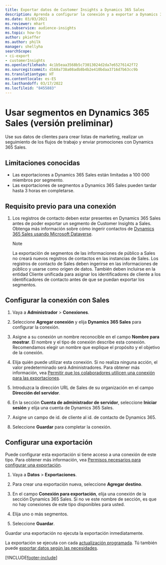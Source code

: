 ```yaml
---
title: Exportar datos de Customer Insights a Dynamics 365 Sales
description: Aprenda a configurar la conexión y a exportar a Dynamics 365 Sales.
ms.date: 03/03/2021
ms.reviewer: mhart
ms.subservice: audience-insights
ms.topic: how-to
author: pkieffer
ms.author: philk
manager: shellyha
searchScope:
- ci-export
- customerInsights
ms.openlocfilehash: 4c1b5eaa3568b5c73013024d2da7e65276142f72
ms.sourcegitcommit: d168a738a08adb8b4b2e410bdaa3716d7b63cc9b
ms.translationtype: HT
ms.contentlocale: es-ES
ms.lasthandoff: 03/17/2022
ms.locfileid: "8455883"
---
```

# <a name="use-segments-in-dynamics-365-sales-preview"></a>Usar segmentos en Dynamics 365 Sales (versión preliminar)



Use sus datos de clientes para crear listas de marketing, realizar un seguimiento de los flujos de trabajo y enviar promociones con Dynamics 365 Sales.

## <a name="known-limitations"></a>Limitaciones conocidas

- Las exportaciones a Dynamics 365 Sales están limitadas a 100 000 miembros por segmento.
- Las exportaciones de segmentos a Dynamics 365 Sales pueden tardar hasta 3 horas en completarse. 

## <a name="prerequisite-for-connection"></a>Requisito previo para una conexión

1. Los registros de contacto deben estar presentes en Dynamics 365 Sales antes de poder exportar un segmento de Customer Insights a Sales. Obtenga más información sobre cómo ingerir contactos de [Dynamics 365 Sales usando Microsoft Dataverse](connect-dataverse-managed-lake.md).

   > [!NOTE]
   > La exportación de segmentos de las informaciones de público a Sales no creará nuevos registros de contactos en las instancias de Sales. Los registros de contacto de Sales deben ingerirse en las informaciones de público y usarse como origen de datos. También deben incluirse en la entidad Cliente unificada para asignar los identificadores de cliente a los identificadores de contacto antes de que se puedan exportar los segmentos.

## <a name="set-up-the-connection-to-sales"></a>Configurar la conexión con Sales

1. Vaya a **Administrador** > **Conexiones**.

1. Seleccione **Agregar conexión** y elija **Dynamics 365 Sales** para configurar la conexión.

1. Asigne a su conexión un nombre reconocible en el campo **Nombre para mostrar**. El nombre y el tipo de conexión describe esta conexión. Recomendamos elegir un nombre que explique el propósito y el objetivo de la conexión.

1. Elija quién puede utilizar esta conexión. Si no realiza ninguna acción, el valor predeterminado será Administradores. Para obtener más información, vea [Permitir que los colaboradores utilicen una conexión para las exportaciones](connections.md#allow-contributors-to-use-a-connection-for-exports).

1. Introduzca la dirección URL de Sales de su organización en el campo **Dirección del servidor**.

1. En la sección **Cuenta de administrador de servidor**, seleccione **Iniciar sesión** y elija una cuenta de Dynamics 365 Sales.

1. Asigne un campo de id. de cliente al id. de contacto de Dynamics 365.

1. Seleccione **Guardar** para completar la conexión. 

## <a name="configure-an-export"></a>Configurar una exportación

Puede configurar esta exportación si tiene acceso a una conexión de este tipo. Para obtener más información, vea [Permisos necesarios para configurar una exportación](export-destinations.md#set-up-a-new-export).

1. Vaya a **Datos** > **Exportaciones**.

1. Para crear una exportación nueva, seleccione **Agregar destino**.

1. En el campo **Conexión para exportación**, elija una conexión de la sección Dynamics 365 Sales. Si no ve este nombre de sección, es que no hay conexiones de este tipo disponibles para usted.

1. Elija uno o más segmentos.

1. Seleccione **Guardar**.

Guardar una exportación no ejecuta la exportación inmediatamente.

La exportación se ejecuta con cada [actualización programada](system.md#schedule-tab). Tú también puede [exportar datos según las necesidades](export-destinations.md#run-exports-on-demand). 

[!INCLUDE[footer-include](../includes/footer-banner.md)]
